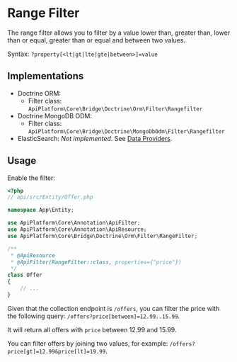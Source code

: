 # Range Filter

The range filter allows you to filter by a value lower than, greater than, lower than or equal, greater than or equal and between two values.

Syntax: `?property[<lt|gt|lte|gte|between>]=value`

## Implementations

* Doctrine ORM: 
    * Filter class: `ApiPlatform\Core\Bridge\Doctrine\Orm\Filter\Rangefilter`
* Doctrine MongoDB ODM: 
    * Filter class: `ApiPlatform\Core\Bridge\Doctrine\MongoDbOdm\Filter\Rangefilter`
* ElasticSearch: _Not implemented_. See [Data Providers](../fetching-and-persisting-data/data-providers.md).

## Usage

Enable the filter:

```php
<?php
// api/src/Entity/Offer.php

namespace App\Entity;

use ApiPlatform\Core\Annotation\ApiFilter;
use ApiPlatform\Core\Annotation\ApiResource;
use ApiPlatform\Core\Bridge\Doctrine\Orm\Filter\RangeFilter;

/**
 * @ApiResource
 * @ApiFilter(RangeFilter::class, properties={"price"})
 */
class Offer
{
    // ...
}
```

Given that the collection endpoint is `/offers`, you can filter the price with the following query: `/offers?price[between]=12.99..15.99`.

It will return all offers with `price` between 12.99 and 15.99.

You can filter offers by joining two values, for example: `/offers?price[gt]=12.99&price[lt]=19.99`.
